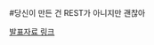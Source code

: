 #당신이 만든 건 REST가 아니지만 괜찮아

[발표자료 링크](https://docs.google.com/presentation/d/1dcoBPsOJvBwZBeyaNxdhFO0ZVeCSjTfdS33rbmRDW0c/edit?usp=sharing)
